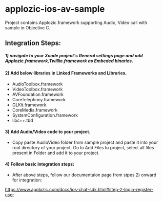 # applozic-ios-av-sample

Project contains Applozic.framework supporting Audio, Video call with sample in Objective C.

## Integration Steps: 

##### 1) navigate to your Xcode project's General settings page and add Applozic.framework,Twillio.framework as Embeded binaries.

#### 2) Add below libraries in Linked Frameworks and Libraries.

- AudioToolbox.framework
- VideoToolbox.framework
- AVFoundation.framework
- CoreTelephony.framework
- GLKit.framework
- CoreMedia.framework
- SystemConfiguration.framework
- libc++.tbd

#### 3) Add Audio/Video code to your project.
 - Copy paste AudioVideo folder from sample project and paste it into your root directory of your project. Go to Add Files to project, select all files present in Folder and add it to your project.

#### 4) Follow basic integration steps:
- After above steps, follow our documentaion page from stpes 2) onward for integration:

https://www.applozic.com/docs/ios-chat-sdk.html#step-2-login-register-user
 
